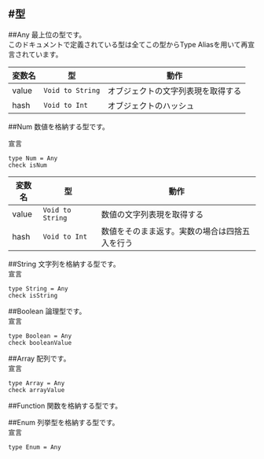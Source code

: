 #型
---


##Any
最上位の型です。  
このドキュメントで定義されている型は全てこの型からType Aliasを用いて再宣言されています。  

| 変数名 | 型 | 動作 |
|---|---|---|
|value| `Void to String` | オブジェクトの文字列表現を取得する
|hash|`Void to Int` | オブジェクトのハッシュ

##Num
数値を格納する型です。  

宣言
```
type Num = Any
check isNum
```

| 変数名 | 型 | 動作 |
|---|---|---|
|value| `Void to String` | 数値の文字列表現を取得する
|hash | `Void to Int` | 数値をそのまま返す。実数の場合は四捨五入を行う

##String
文字列を格納する型です。  
宣言
```
type String = Any
check isString
```

##Boolean
論理型です。  
宣言
```
type Boolean = Any
check booleanValue
```

##Array
配列です。  
宣言
```
type Array = Any
check arrayValue
```

##Function
関数を格納する型です。

##Enum
列挙型を格納する型です。  
宣言
```
type Enum = Any
```